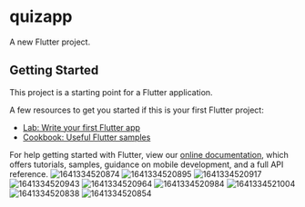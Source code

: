 # quizapp

A new Flutter project.

## Getting Started

This project is a starting point for a Flutter application.

A few resources to get you started if this is your first Flutter project:

- [Lab: Write your first Flutter app](https://flutter.dev/docs/get-started/codelab)
- [Cookbook: Useful Flutter samples](https://flutter.dev/docs/cookbook)

For help getting started with Flutter, view our
[online documentation](https://flutter.dev/docs), which offers tutorials,
samples, guidance on mobile development, and a full API reference.
![1641334520874](https://user-images.githubusercontent.com/50893792/148132477-de273eee-7bc2-4f6d-93ca-0b31820ddc55.jpg)
![1641334520895](https://user-images.githubusercontent.com/50893792/148132495-17c1aba9-e6a9-4e3b-8107-df62b5b8caa8.jpg)
![1641334520917](https://user-images.githubusercontent.com/50893792/148132497-8bdd0105-97a8-4a8b-afec-28cc0ffa57a8.jpg)
![1641334520943](https://user-images.githubusercontent.com/50893792/148132516-bf45ebfb-a85d-43dd-9da8-e53303dc87e8.jpg)
![1641334520964](https://user-images.githubusercontent.com/50893792/148132541-d7aba40f-9ce8-4a59-9d2e-ed360872e66a.jpg)
![1641334520984](https://user-images.githubusercontent.com/50893792/148132565-08f77469-adef-42ad-adfb-0fe2c755b23b.jpg)
![1641334521004](https://user-images.githubusercontent.com/50893792/148132573-7cb81019-22c0-42ac-b056-80fa604dd9ff.jpg)
![1641334520838](https://user-images.githubusercontent.com/50893792/148132594-c3fc204b-214f-4bb5-b922-46b7b5758b82.jpg)
![1641334520854](https://user-images.githubusercontent.com/50893792/148132601-320dd8a9-f73f-49b0-bf8c-d66331b60f70.jpg)
